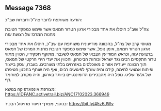 ## Message 7368

הודעה משותפת לדובר צה"ל ודוברות שב"כ:

צה"ל ושב"כ חיסלו את אחד מבכירי ארגון הטרור חמאס אשר שימש כמפקד חטיבת מחנות המרכז של רצועת עזה

מטוסי קרב של צה"ל, בהכוונה מודיעינית משותפת עם שב"כ, חיסלו את אחד מבכירי ארגון הטרור חמאס, אימן נופל, אשר שימש כמפקד חטיבת מחנות המרכז של חמאס ברצועת עזה, וכראש המודיעין הצבאי של חמאס לשעבר.
מתוקף תפקידיו, הכווין מתווי טרור התקפיים רבים נגד ישראל וכוחות הביטחון, והכווין את יעדי הירי הרקטי של חמאס, תוך הכוונה ייעודית אזורים מאוכלסים באזרחים בלתי מעורבים.
בעברו, עסק בייצור ופיתוח אמצעי לחימה, קידם והיה שותף לפיגועים רבים, ואף היה שותף בתכנון חטיפתו של גלעד שליט. נופל היה מהבכירים הדומיננטיים ביותר בארגון, והיה מקורב למוחמד דף.

מצורפת אינפוגרפיקה בנושא: https://IDFANC.activetrail.biz/ANC17102023.366949

בנוסף, מצורף תיעוד מחיסול הבכיר: https://bit.ly/45z6JWv

